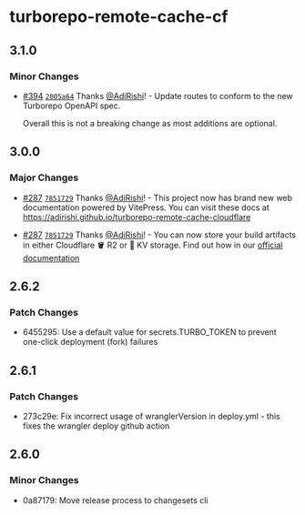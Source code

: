# turborepo-remote-cache-cf

## 3.1.0

### Minor Changes

- [#394](https://github.com/AdiRishi/turborepo-remote-cache-cloudflare/pull/394) [`2005a64`](https://github.com/AdiRishi/turborepo-remote-cache-cloudflare/commit/2005a64d7c661cafb1c3f651a9248a206db032c3) Thanks [@AdiRishi](https://github.com/AdiRishi)! - Update routes to conform to the new Turborepo OpenAPI spec.

  Overall this is not a breaking change as most additions are optional.

## 3.0.0

### Major Changes

- [#287](https://github.com/AdiRishi/turborepo-remote-cache-cloudflare/pull/287) [`7851729`](https://github.com/AdiRishi/turborepo-remote-cache-cloudflare/commit/78517294d281182c7f6e7e27b69d7f22ea5115cc) Thanks [@AdiRishi](https://github.com/AdiRishi)! - This project now has brand new web documentation powered by VitePress. You can visit these docs at https://adirishi.github.io/turborepo-remote-cache-cloudflare

- [#287](https://github.com/AdiRishi/turborepo-remote-cache-cloudflare/pull/287) [`7851729`](https://github.com/AdiRishi/turborepo-remote-cache-cloudflare/commit/78517294d281182c7f6e7e27b69d7f22ea5115cc) Thanks [@AdiRishi](https://github.com/AdiRishi)! - You can now store your build artifacts in either Cloudflare 🪣 R2 or 🔑 KV storage. Find out how in our [official documentation](https://adirishi.github.io/turborepo-remote-cache-cloudflare/configuration/kv-storage)

## 2.6.2

### Patch Changes

- 6455295: Use a default value for secrets.TURBO_TOKEN to prevent one-click deployment (fork) failures

## 2.6.1

### Patch Changes

- 273c29e: Fix incorrect usage of wranglerVersion in deploy.yml - this fixes the wrangler deploy github action

## 2.6.0

### Minor Changes

- 0a87179: Move release process to changesets cli
